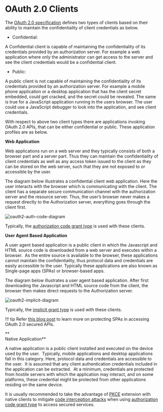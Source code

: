 # OAuth 2.0 Clients

The [OAuth 2.0 specification](https://tools.ietf.org/html/rfc6749)
defines two types of clients based on their ability to maintain the
confidentiality of client credentials as below.

-   Confidential:

A Confidential client is capable of maintaining the confidentiality of
its credentials provided by an authorization server. For example a web
application where only the administrator can get access to the server
and see the client credentials would be a confidential client.

-   Public:

A public client is not capable of maintaining the confidentiality of its
credentials provided by an authorization server. For example a mobile
phone application or a desktop application that has the client secret
embedded, could get cracked, and the secret could be revealed. The same
is true for a JavaScript application running in the users browser. The
user could use a JavaScript debugger to look into the application, and
see client credentials.

With respect to above two client types there are applications invoking
OAuth 2.0 APIs, that can be either confidential or public. These
application profiles are as below.

**Web Application**

Web applications run on a web server and they typically consists of both
a browser part and a server part. Thus they can maintain the
confidentiality of client credentials as well as any access token issued
to the client as they can be stored on the web server, such that they
are not exposed to or accessible by the user.

The diagram below illustrates a confidential client web application.
Here the user interacts with the browser which is communicating with the
client. The client has a separate secure communication channel with the
authorization server and the resource server. Thus, the user’s browser
never makes a request directly to the Authorization server, everything
goes through the client first.

![oauth2-auth-code-diagram](../../assets/img/using-wso2-identity-server/oauth2-auth-code-diagram.png)

Typically, the [authorization code grant type](../../learn/authorization-code-grant) is
used with these clients.

  

**User Agent Based Application**

A user agent based application is a public client in which the
Javascript and HTML source code is downloaded from a web server and
executes within a browser.  As the entire source is available to the
browser, these applications cannot maintain the confidentiality, thus
protocol data and credentials are easily accessible to the user.
Typically these applications are also known as Single-page apps (SPAs)
or browser-based apps.

The diagram below illustrates a user agent based application. After
first downloading the Javascript and HTML source code from the client,
the browser then makes direct requests to the Authorization server.

![oauth2-implicit-diagram](../../assets/img/using-wso2-identity-server/oauth2-implicit-diagram.png)

Typically, the [implicit grant type](../../learn/implicit-grant) is used with these
clients.

!!! tip
    Refer [this blog
    post](http://blog.facilelogin.com/2015/06/oauth-20-with-single-page-applications.html)
    to learn more on protecting SPAs in accessing OAuth 2.0 secured APIs.
    

**  
Native Application**

A native application is a public client installed and executed on the
device used by the user.  Typically, mobile applications and desktop
applications fall in this category. Here, protocol data and credentials
are accessible to the user.  It is assumed that any client
authentication credentials included in the application can be extracted.
 At a minimum, credentials are protected from hostile servers with which
the application may interact, and on some platforms, these credential
might be protected from other applications residing on the same device.

It is usually recommended to take the advantage of
[PKCE](https://tools.ietf.org/html/rfc7636) extension with native
clients to mitigate [code interception
attacks](../../learn/mitigating-authorization-code-interception-attacks) when
using [authorization code grant type](../../learn/authorization-code-grant) to
access secured services.

  
